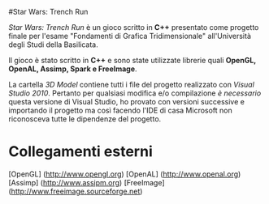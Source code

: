 #Star Wars: Trench Run

*Star Wars: Trench Run* è un gioco scritto in **C++** presentato come progetto finale
per l'esame "Fondamenti di Grafica Tridimensionale" all'Università degli Studi della Basilicata.

Il gioco è stato scritto in **C++** e sono state utilizzate librerie quali **OpenGL, OpenAL, Assimp, Spark e FreeImage**.

La cartella _3D Model_ contiene tutti i file del progetto realizzato con _Visual Studio 2010_. Pertanto per qualsiasi modifica e/o compilazione *è necessario* questa versione di Visual Studio, ho provato con versioni successive e importando il progetto ma così facendo l'IDE di casa Microsoft non riconosceva tutte le dipendenze del progetto.

# Collegamenti esterni #

[OpenGL] (http://www.opengl.org)
[OpenAL] (http://www.openal.org)
[Assimp] (http://www.assipm.org)
[FreeImage] (http://www.freeimage.sourceforge.net)
